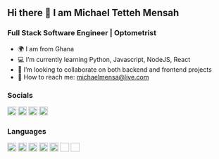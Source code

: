 ## Hi there 👋 I am Michael Tetteh Mensah

### Full Stack Software Engineer | Optometrist
- 🌍 I am from Ghana
- 💻 I’m currently learning Python, Javascript, NodeJS, React
- 👯 I’m looking to collaborate on both backend and frontend projects
- 📧 How to reach me: michaelmensa@live.com

### Socials
[<img src="https://github.com/michaelmensa/michaelmensa/assets/113622103/e36918a7-b8d0-470e-a6ea-2e479183611e.jpg" width="20" height="20">](https://twitter.com/drkofitetteh)
[<img src="https://github.com/michaelmensa/michaelmensa/assets/113622103/4fd26412-8a1e-4eea-992a-cfc688d5de6b" width="20" height="20">](www.linkedin.com/in/michael-mensah-09245854)
[<img src="https://github.com/michaelmensa/michaelmensa/assets/113622103/1c83960c-b04a-470e-8ca2-3404f1e8a5fd" width="20" height="20">](https://avatarmensa.hashnode.dev/)
[<img src="https://github.com/michaelmensa/michaelmensa/assets/113622103/7a573f51-7c6c-4f88-9fbc-d276f81ea1dc" width="20" height="20">](github.com/michaelmensa)

### Languages
<img src="https://github.com/michaelmensa/michaelmensa/assets/113622103/3f8b3e93-50ea-43d3-84e5-ace16efd5b51" width="20" height="20">
<img src="https://github.com/michaelmensa/michaelmensa/assets/113622103/f724aaf8-d5b3-4a1b-9c87-d4af7e5cff0e" width="20" height="20">
<img src="https://github.com/michaelmensa/michaelmensa/assets/113622103/aba096f0-81f4-4046-aa6a-51ddaaa69384" width="20" height="20">
<img src="https://github.com/michaelmensa/michaelmensa/assets/113622103/5bb1e41f-cb24-4c12-ba62-a7e65f617360" width="20" height="20">
<img src="https://github.com/michaelmensa/michaelmensa/assets/113622103/d85e0c1c-ceed-4644-bdae-a50fd399a05e" width="20" height="20">
<img width="20" height="20">
<img width="20" height="20">
